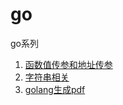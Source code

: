 # go
go系列

1. [函数值传参和地址传参](https://github.com/bw1032/gogo/blob/main/normal/a.go) 
2. [字符串相关](https://github.com/bw1032/gogo/blob/main/normal/b.go) 
3. [golang生成pdf](https://github.com/bw1032/gogo/blob/main/normal/c.go) 
